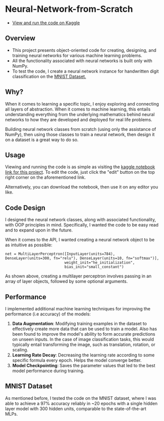 # Neural-Network-from-Scratch
- [View and run the code on Kaggle](https://www.kaggle.com/code/ben12002/neural-network-from-scratch/notebook)

## Overview
 - This project presents object-oriented code for creating, designing, and training neural networks for various machine learning problems.
 - All the functionality associated with neural networks is built only with NumPy.
 - To test the code, I create a neural network instance for handwritten digit classification on the [MNIST Dataset.](https://en.wikipedia.org/wiki/MNIST_database)

## Why?
When it comes to learning a specific topic, I enjoy exploring and connecting all layers of abstraction. When it comes to machine learning, this entails understanding everything from the underlying mathematics behind neural networks to how they are developed and deployed for real life problems. 

Building neural network classes from scratch (using only the assistance of NumPy), then using those classes to train a neural network, then design it on a dataset is a great way to do so.

## Usage
Viewing and running the code is as simple as visiting the [kaggle notebook link for this project](https://www.kaggle.com/code/ben12002/neural-network-from-scratch/notebook). To edit the code, just click the "edit" button on the top right corner on the aforementioned link.

Alternatively, you can download the notebook, then use it on any editor you like.

## Code Design
I designed the neural network classes, along with associated functionality, with OOP principles in mind. Specifically, I wanted the code to be easy read and to expand upon in the future. 

When it comes to the API, I wanted creating a neural network object to be as intuitive as possible:
```
net = MultiLayerPerceptron([InputLayer(units=784), DenseLayer(units=300, fn="relu"), DenseLayer(units=10, fn="softmax")],
                           weight_init="he_initialization",
                           bias_init="small_constant")
```
As shown above, creating a multilayer perceptron involves passing in an array of layer objects, followed by some optional arguments.

## Performance
I implemented additional machine learning techniques for improving the performance (i.e accuracy) of the models:
1. **Data Augmentation**: Modifying training examples in the dataset to effectively create more data that can be used to train a model. Also has been found to improve the model's ability to form accurate predictions on unseen inputs. In the case of image classification tasks, this would typically entail transforming the image, such as translation, rotation, or scaling.
2. **Learning Rate Decay**: Decreasing the learning rate according to some specific formula every epoch. Helps the model converge better.
3. **Model Checkpointing**: Saves the parameter values that led to the best model performance during training.

## MNIST Dataset
As mentioned before, I tested the code on the MNIST dataset, where I was able to achieve a 97% accuracy reliably in ~20 epochs with a single hidden layer model with 300 hidden units, comparable to the state-of-the-art MLPs.
